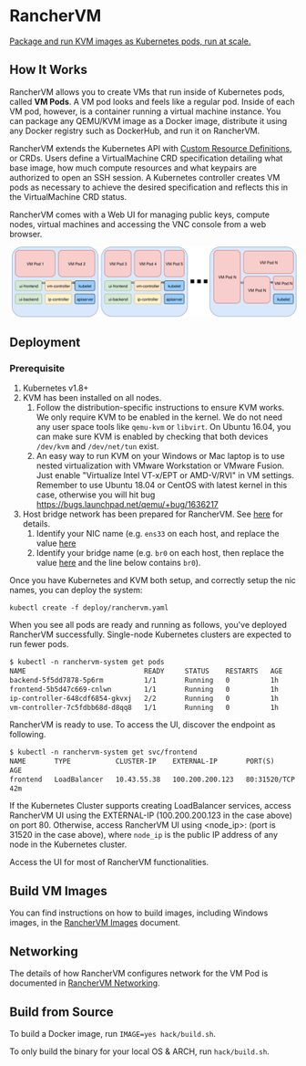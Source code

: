 # RancherVM

[Package and run KVM images as Kubernetes pods, run at scale.](https://rancher.com/blog/2018/2018-04-27-ranchervm-now-available-on-kubernetes/)

## How It Works

RancherVM allows you to create VMs that run inside of Kubernetes pods, called
**VM Pods**. A VM pod looks and feels like a regular pod. Inside of each VM
pod, however, is a container running a virtual machine instance. You can
package any QEMU/KVM image as a Docker image, distribute it using any Docker
registry such as DockerHub, and run it on RancherVM.

RancherVM extends the Kubernetes API with [Custom Resource Definitions](https://kubernetes.io/docs/concepts/api-extension/custom-resources/), or CRDs.
Users define a VirtualMachine CRD specification detailing what base image, how
much compute resources and what keypairs are authorized to open an SSH session. 
A Kubernetes controller creates VM pods as necessary to achieve the desired
specification and reflects this in the VirtualMachine CRD status.

RancherVM comes with a Web UI for managing public keys, compute nodes, virtual
machines and accessing the VNC console from a web browser.

![How it works](docs/highlevel.svg "How it works")

## Deployment

### Prerequisite
1. Kubernetes v1.8+
2. KVM has been installed on all nodes.
    1. Follow the distribution-specific instructions to ensure KVM works. We only
require KVM to be enabled in the kernel. We do not need any user space tools
like `qemu-kvm` or `libvirt`. On Ubuntu 16.04, you can make sure KVM is enabled
by checking that both devices `/dev/kvm` and `/dev/net/tun` exist.
    2. An easy way to run KVM on your Windows or Mac laptop is to use nested
virtualization with VMware Workstation or VMware Fusion. Just enable
"Virtualize Intel VT-x/EPT or AMD-V/RVI" in VM settings. Remember to use Ubuntu 18.04 or CentOS with latest kernel in this case, otherwise you will hit bug https://bugs.launchpad.net/qemu/+bug/1636217
3. Host bridge network has been prepared for RancherVM. See [here](https://github.com/rancher/vm/blob/master/docs/networking.md#bridge-to-the-host-network) for details.
    1. Identify your NIC name (e.g. `ens33` on each host, and replace the value [here](https://github.com/rancher/vm/blob/master/deploy/ranchervm.yaml#L162)
    2. Identify your bridge name (e.g. `br0` on each host, then replace the value [here](https://github.com/rancher/vm/blob/master/deploy/ranchervm.yaml#L197) and the line below contains `br0`).

Once you have Kubernetes and KVM both setup, and correctly setup the nic names, you can deploy the system:

```
kubectl create -f deploy/ranchervm.yaml
```

When you see all pods are ready and running as follows, you've deployed RancherVM
successfully. Single-node Kubernetes clusters are expected to run fewer pods.

```
$ kubectl -n ranchervm-system get pods
NAME                             READY     STATUS    RESTARTS   AGE
backend-5f5dd7878-5p6rm          1/1       Running   0          1h
frontend-5b5d47c669-cnlwn        1/1       Running   0          1h
ip-controller-648cdf6854-gkvxj   2/2       Running   0          1h
vm-controller-7c5fdbb68d-d8qq8   1/1       Running   0          1h
```

RancherVM is ready to use. To access the UI, discover the endpoint as following.

```
$ kubectl -n ranchervm-system get svc/frontend
NAME       TYPE           CLUSTER-IP    EXTERNAL-IP       PORT(S)        AGE
frontend   LoadBalancer   10.43.55.38   100.200.200.123   80:31520/TCP   42m
```

If the Kubernetes Cluster supports creating LoadBalancer services, access RancherVM UI using the EXTERNAL-IP (100.200.200.123 in the case above) on port 80. Otherwise, access RancherVM UI using <node_ip>:<port> (port is 31520 in the case above), where `node_ip` is the public IP address of any node in the Kubernetes cluster.

Access the UI for most of RancherVM functionalities.

## Build VM Images

You can find instructions on how to build images, including Windows images,
in the [RancherVM Images](docs/images.md) document.

## Networking

The details of how RancherVM configures network for the VM Pod is documented
in [RancherVM Networking](docs/networking.md).

## Build from Source

To build a Docker image, run `IMAGE=yes hack/build.sh`.

To only build the binary for your local OS & ARCH, run `hack/build.sh`.
